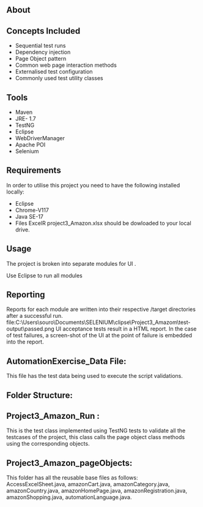 ## About 


## Concepts Included

* Sequential test runs
* Dependency injection
* Page Object pattern
* Common web page interaction methods
* Externalised test configuration
* Commonly used test utility classes

## Tools

* Maven
* JRE- 1.7
* TestNG
* Eclipse
* WebDriverManager
* Apache POI
* Selenium

## Requirements

In order to utilise this project you need to have the following installed locally:

* Eclipse
* Chrome-V117
* Java SE-17
* Files ExcelR project3_Amazon.xlsx should be dowloaded to your local drive.


## Usage

The project is broken into separate modules for  UI .

Use Eclipse to run all modules

## Reporting

Reports for each module are written into their respective /target directories after a successful run.
file:C:\Users\souro\Documents\SELENIUM\clipse\Project3_Amazom\test-output\passed.png
UI acceptance tests result in a HTML report.
In the case of test failures, a screen-shot of the UI at the point of failure is embedded into the report.

## AutomationExercise_Data File: 
This file has the test data being used to execute the script validations.
## Folder Structure: 

## Project3_Amazon_Run : 
This is the test class implemented using TestNG tests to validate all the testcases of the project, this class calls the page object class methods using the corresponding objects.

## Project3_Amazon_pageObjects: 
This folder has all the reusable base files as follows: 
AccessExcelSheet.java, amazonCart.java, amazonCategory.java, amazonCountry.java, amazonHomePage.java, amazonRegistration.java, amazonShopping.java, automationLanguage.java.

#
